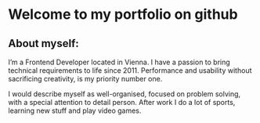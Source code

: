 # Welcome to my portfolio on github

## About myself:
I’m a Frontend Developer located in Vienna. I have a passion to bring technical requirements to life since 2011.
Performance and usability without sacrificing creativity, is my priority number one.

I would describe myself as well-organised, focused on problem solving, with a special attention to detail person.
After work I do a lot of sports, learning new stuff and play video games.